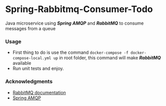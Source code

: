 # Spring-Rabbitmq-Consumer-Todo
Java microservice using ***Spring AMQP*** and ***RabbitMQ*** to consume messages from a queue

### Usage
* First thing to do is use the command `docker-compose -f docker-compose-local.yml up` in root folder, this command will make ***RabbitMQ*** available
* Run unit tests and enjoy.

### Acknowledgments
* [RabbitMQ documentation](https://www.rabbitmq.com/api-guide.html)
* [Spring AMQP](https://spring.io/projects/spring-amqp)

